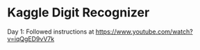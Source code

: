 # Kaggle Digit Recognizer
Day 1: Followed instructions at https://www.youtube.com/watch?v=iqQgED9vV7k
